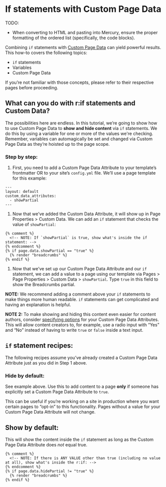 # If statements with Custom Page Data

TODO:

  * When converting to HTML and pasting into Mercury, ensure the proper formatting of the ordered list (specifically, the code blocks).

Combining `if` statements with [Custom Page Data](https://cleanslatecms.wvu.edu/how-to/theme-development/custom-data) can yield powerful results. This how-to covers the following topics:

  * `if` statements
  * Variables
  * Custom Page Data

If you’re not familiar with those concepts, please refer to their respective pages before proceeding.

## What can you do with r:if statements and Custom Data?

The possibilities here are endless. In this tutorial, we’re going to show how to use Custom Page Data to **show and hide content** via `if` statements. We do this by using a variable for one or more of the values we're checking. Remember, variables can automagically be set and changed via Custom Page Data as they’re hoisted up to the page scope.

### Step by step:

  1. First, you need to add a Custom Page Data Attribute to your template’s frontmatter OR to your site’s `config.yml` file. We’ll use a page template for this example:

```
---
layout: default
custom_data_attributes:
  - showPartial
---
```

  1. Now that we’ve added the Custom Data Attribute, it will show up in Page Properties > Custom Data. We can add an `if` statement that checks the value of `showPartial`:

```
{% comment %}
  <!-- NOTE: If `showPartial` is true, show what's inside the if statement: -->
{% endcomment %}
{% if page.data.showPartial == "true" %}
  {% render "breadcrumbs" %}
{% endif %}
```

  1. Now that we’ve set up our Custom Page Data Attribute and our `if` statement, we can add a value to a page using our template via Pages > Page Properties > Custom Data > `showPartial`. Type `true` in this field to show the Breadcrumbs partial.

**NOTE:** We recommend adding a comment above your `if` statements to make things more human readable. `if` statements can get complicated and having an explanation is helpful.

**NOTE 2:** To make showing and hiding this content even easier for content authors, consider [specifying options](https://cleanslatecms.wvu.edu/how-to/theme-development/custom-data/options) for your Custom Page Data Attributes. This will allow content creators to, for example, use a radio input with “Yes” and “No” instead of having to write `true` or `false` inside a text input.

## `if` statement recipes:

The following recipes assume you’ve already created a Custom Page Data Attribute just as you did in Step 1 above.

### Hide by default:

See example above. Use this to add content to a page **only** if someone has explicitly set a Custom Page Data Attribute to `true`.

This can be useful if you’re working on a site in production where you want certain pages to “opt-in” to this functionality. Pages without a value for your Custom Page Data Attribute will not change.

## Show by default:

This will show the content inside the `if` statement as long as the Custom Page Data Attribute does _not_ equal true.

```
{% comment %}
  <!-- NOTE: If there is ANY VALUE other than true (including no value at all), show what's inside the r:if: -->
{% endcomment %}
{% if page.data.hidePartial != "true" %}
  {% render "breadcrumbs" %}
{% endif %}
```
